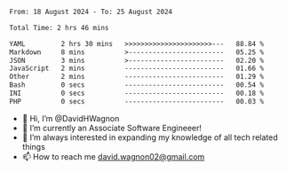 <!--START_SECTION:waka-->

```txt
From: 18 August 2024 - To: 25 August 2024

Total Time: 2 hrs 46 mins

YAML         2 hrs 30 mins   >>>>>>>>>>>>>>>>>>>>>>---   88.84 %
Markdown     8 mins          >------------------------   05.25 %
JSON         3 mins          >------------------------   02.20 %
JavaScript   2 mins          -------------------------   01.66 %
Other        2 mins          -------------------------   01.29 %
Bash         0 secs          -------------------------   00.54 %
INI          0 secs          -------------------------   00.18 %
PHP          0 secs          -------------------------   00.03 %
```

<!--END_SECTION:waka-->

- 👋 Hi, I’m @DavidHWagnon
- 👀 I’m currently an Associate Software Engineeer!
- 🌱 I’m always interested in expanding my knowledge of all tech related things
- 📫 How to reach me david.wagnon02@gmail.com

<!---
DavidHWagnon/DavidHWagnon is a ✨ special ✨ repository because its `README.md` (this file) appears on your GitHub profile.
You can click the Preview link to take a look at your changes.
--->
